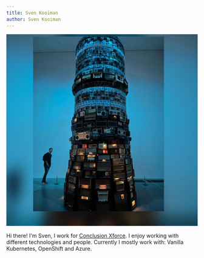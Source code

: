 ```yaml
---
title: Sven Kooiman
author: Sven Kooiman
---
```


![Sven Kooiman](svenkooiman.png)

Hi there! I'm Sven, I work for [Conclusion Xforce](https://www.conclusionxforce.nl/). I enjoy working with different technologies and people. Currently I mostly work with: Vanilla Kubernetes, OpenShift and Azure.
